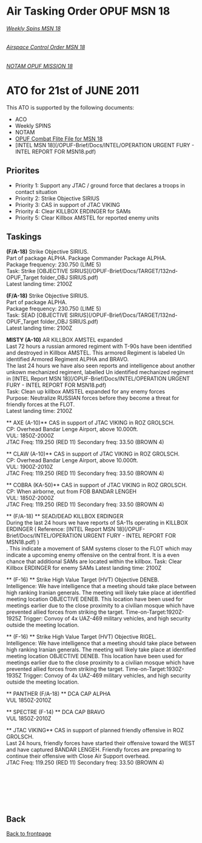 # Air Tasking Order OPUF MSN 18



###### [Weekly Spins MSN 18](/OPUF-Brief/Docs/SPINS_18.html)
###### [Airspace Control Order MSN 18](/OPUF-Brief/Docs/ACO/ACO_18.html)
###### [NOTAM OPUF MISSION 18](/OPUF-Brief/Docs/NOTAM/NOTAM_18.html)

# ATO for 21st of JUNE 2011
This ATO is supported by the following documents: <br>
* ACO
* Weekly SPINS
* NOTAM
* [OPUF Combat Flite File for MSN 18](/OPUF-Brief/Combatflite/OPUF_MSN_18.cf)
* [INTEL MSN 18](/OPUF-Brief/Docs/INTEL/OPERATION URGENT FURY - INTEL REPORT FOR MSN18.pdf)


## Priorites
* Priority 1: Support any JTAC / ground force that declares a troops in contact situation
* Priority 2: Strike Objective SIRIUS
* Priority 3: CAS in support of JTAC VIKING
* Priority 4: Clear KILLBOX ERDINGER for SAMs
* Priority 5: Clear Killbox AMSTEL for reported enemy units


## Taskings

**(F/A-18)**
Strike Objective SIRIUS. <br>
Part of package ALPHA. Package Commander Package ALPHA.<br>
Package frequency: 230.750 (LIME 5) <br>
Task: Strike
[OBJECTIVE SIRIUS](/OPUF-Brief/Docs/TARGET/132nd-OPUF_Target folder_OBJ SIRIUS.pdf)  <br>
Latest landing time: 2100Z <br>



**(F/A-18)**
Strike Objective SIRIUS. <br>
Part of package ALPHA.<br>
Package frequency: 230.750 (LIME 5) <br>
Task: SEAD
[OBJECTIVE SIRIUS](/OPUF-Brief/Docs/TARGET/132nd-OPUF_Target folder_OBJ SIRIUS.pdf)  <br>
Latest landing time: 2100Z <br>



**MISTY (A-10)**
AR KILLBOX AMSTEL expanded<br>
Last 72 hours a russian armored regiment with T-90s have been identified and  destroyed in Killbox AMSTEL. This armored Regiment is labeled Un identified Armored
Regiment ALPHA and BRAVO.<br>
The last 24 hours we have also seen reports and intelligence about another unkown mechanized regiment, labelled Un identified mechanized regiment in 
[INTEL Report MSN 18](/OPUF-Brief/Docs/INTEL/OPERATION URGENT FURY - INTEL REPORT FOR MSN18.pdf) <br>
Task: Clean up killbox AMSTEL expanded for any enemy forces <br>
Purpose: Neutralize RUSSIAN forces before they become a threat for friendly forces at the FLOT. <br>
Latest landing time: 2100Z <br>



** AXE (A-10)**
CAS in support of JTAC VIKING in ROZ GROLSCH.<br>
CP: Overhead Bandar Lenge Airport, above 10.000ft.<br>
VUL: 1850Z-2000Z<br>
JTAC Freq: 119.250 (RED 11)  Secondary freq: 33.50 (BROWN 4)<br>



** CLAW (A-10)**
CAS in support of JTAC VIKING in ROZ GROLSCH.<br>
CP: Overhead Bandar Lenge Airport, above 10.000ft.<br>
VUL: 1900Z-2010Z<br>
JTAC Freq: 119.250 (RED 11)  Secondary freq: 33.50 (BROWN 4)<br>



** COBRA (KA-50)**
CAS in support of JTAC VIKING in ROZ GROLSCH.<br>
CP: When airborne, out from FOB BANDAR LENGEH<br>
VUL: 1850Z-2000Z<br>
JTAC Freq: 119.250 (RED 11)  Secondary freq: 33.50 (BROWN 4)<br>



** (F/A-18) **
SEAD/DEAD KILLBOX ERDINGER<br>
During the last 24 hours we have reports of SA-11s operating in KILLBOX ERDINGER ( Reference: [INTEL Report MSN 18](/OPUF-Brief/Docs/INTEL/OPERATION URGENT FURY - INTEL REPORT FOR MSN18.pdf) )<br>. 
This indicate a movement of SAM systems closer to the FLOT which may indicate a upcoming enemy offensive on the central front. It is a even chance that additional SAMs are located within 
the killbox.
Task: Clear Killbox ERDINGER for enemy SAMs 
Latest landing time: 2100Z <br>



** (F-16) **
Strike High Value Target (HVT) Objective DENEB.<br>
Intelligence: We have intelligence that a meeting should take place between high ranking Iranian generals.  The meeting will likely take place at identified meeting location
OBJECTIVE DENEB. This location have been used for meetings earlier due to the close proximity to a civilian mosque which have prevented allied forces from striking the target.
Time-on-Target:1920Z-1925Z
Trigger: Convoy of 4x UAZ-469 military vehicles, and high security outside the meeting location.



** (F-16) **
Strike High Value Target (HVT) Objective RIGEL.<br>
Intelligence: We have intelligence that a meeting should take place between high ranking Iranian generals.  The meeting will likely take place at identified meeting location
OBJECTIVE DENEB. This location have been used for meetings earlier due to the close proximity to a civilian mosque which have prevented allied forces from striking the target.
Time-on-Target:1930Z-1935Z
Trigger: Convoy of 4x UAZ-469 military vehicles, and high security outside the meeting location.



** PANTHER (F/A-18) **
DCA CAP ALPHA <br>
VUL 1850Z-2010Z<br>



** SPECTRE (F-14) **
DCA CAP BRAVO <br>
VUL 1850Z-2010Z<br>


** JTAC VIKING**
CAS in support of planned friendly offensive in ROZ GROLSCH. <br>
Last 24 hours, friendly forces have started their offensive toward the WEST and have captured BANDAR LENGEH. Friendly forces are preparing to continue their offensive with 
Close Air Support overhead.<br>
JTAC Freq: 119.250 (RED 11)  Secondary freq: 33.50 (BROWN 4)


<br>
<br>
<br>
<br>
<br>




## Back
[Back to frontpage](https://132nd-vwing.github.io/OPUF-Brief/)